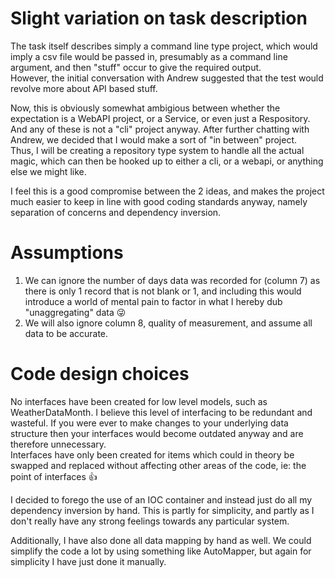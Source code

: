 ﻿# Slight variation on task description
The task itself describes simply a command line type project,
which would imply a csv file would be passed in, presumably as a command line argument,
and then "stuff" occur to give the required output.\
However, the initial conversation with Andrew suggested that the test would revolve more about API based stuff.

Now, this is obviously somewhat ambigious between whether the expectation is a WebAPI project, or a Service, or even just a Respository.
And any of these is not a "cli" project anyway. After further chatting with Andrew, we decided that I would make a sort of "in between" project.\
Thus, I will be creating a repository type system to handle all the actual magic, which can then be hooked up to either a cli,
or a webapi, or anything else we might like.

I feel this is a good compromise between the 2 ideas, and makes the project much easier to keep in line with good coding standards anyway,
namely separation of concerns and dependency inversion.

# Assumptions
1. We can ignore the number of days data was recorded for (column 7) as there is only 1 record that is not blank or 1,
and including this would introduce a world of mental pain to factor in what I hereby dub "unaggregating" data 😜
2. We will also ignore column 8, quality of measurement, and assume all data to be accurate.

# Code design choices
No interfaces have been created for low level models, such as WeatherDataMonth. I believe this level of interfacing to be redundant and wasteful.
If you were ever to make changes to your underlying data structure then your interfaces would become outdated anyway and are therefore unnecessary.\
Interfaces have only been created for items which could in theory be swapped and replaced without affecting other areas of the code,
ie: the point of interfaces 👍

I decided to forego the use of an IOC container and instead just do all my dependency inversion by hand. This is partly for simplicity,
and partly as I don't really have any strong feelings towards any particular system. 

Additionally, I have also done all data mapping by hand as well. We could simplify the code a lot by using something like AutoMapper,
but again for simplicity I have just done it manually.
